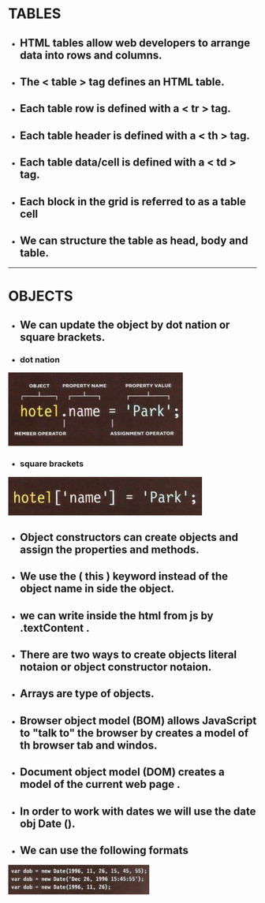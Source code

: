 # TABLES
- ## HTML tables allow web developers to arrange data into rows and columns.
- ## The < table > tag defines an HTML table.
- ## Each table row is defined with a < tr > tag.
- ## Each table header is defined with a < th > tag.
- ## Each table data/cell is defined with a < td > tag.
<!-- // https://www.w3schools.com/html/html_tables.asp -->
- ## Each block in the grid is referred to as a table cell
- ## We can structure the table as head, body and table.
---
# OBJECTS
- ## We can update the object by dot nation or square brackets.
 - ### dot nation
 ![dot](dot.jpg)
 - ### square brackets
![square](square.jpg)
- ## Object constructors can create objects and assign the properties and methods.
- ## We use the ( this ) keyword instead of the object name in side the object.
- ## we can write inside the html from js by .textContent .
- ## There are two ways to create objects literal notaion or object constructor notaion.
- ## Arrays are type of objects.
- ## Browser object model (BOM) allows JavaScript to "talk to" the browser by creates a model of th browser tab and windos.
- ## Document object model (DOM) creates a model of the current web page .
- ## In order to work with dates we will use the date obj Date ().
- ## We can use the following formats
 ![dates](dates.jpg)






